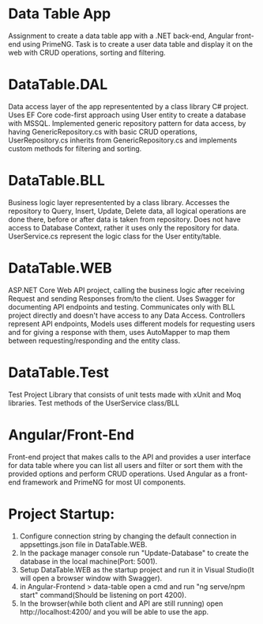 # Data Table App
Assignment to create a data table app with a .NET back-end, Angular front-end using PrimeNG. Task is to create a user data table and display it on the web with CRUD operations, sorting and filtering.

# DataTable.DAL
Data access layer of the app representented by a class library C# project. Uses EF Core code-first approach using User entity to create a database with MSSQL. Implemented generic repository pattern for data access, by having GenericRepository.cs with basic CRUD operations, UserRepository.cs inherits from GenericRepository.cs and implements custom methods for filtering and sorting.

# DataTable.BLL
Business logic layer representented by a class library. Accesses the repository to Query, Insert, Update, Delete data, all logical operations are done there, before or after data is taken from repository. Does not have access to Database Context, rather it uses only the repository for data. UserService.cs represent the logic class for the User entity/table.

# DataTable.WEB
ASP.NET Core Web API project, calling the business logic after receiving Request and sending Responses from/to the client. Uses Swagger for documenting API endpoints and testing. Communicates only with BLL project directly and doesn't have access to any Data Access. Controllers represent API endpoints, Models uses different models for requesting users and for giving a response with them, uses AutoMapper to map them between requesting/responding and the entity class.

# DataTable.Test
Test Project Library that consists of unit tests made with xUnit and Moq libraries. Test methods of the UserService class/BLL

# Angular/Front-End
Front-end project that makes calls to the API and provides a user interface for data table where you can list all users and filter or sort them with the provided options and perform CRUD operations. Used Angular as a front-end framework and PrimeNG for most UI components.

# Project Startup:
1. Configure connection string by changing the default connection in appsettings.json file in DataTable.WEB.
2. In the package manager console run "Update-Database" to create the database in the local machine(Port: 5001).
3. Setup DataTable.WEB as the startup project and run it in Visual Studio(It will open a browser window with Swagger).
4. in Angular-Frontend > data-table open a cmd and run "ng serve/npm start" command(Should be listening on port 4200).
5. In the browser(while both client and API are still running) open http://localhost:4200/ and you will be able to use the app.
